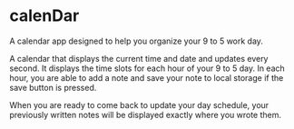 # calenDar
A calendar app designed to help you organize your 9 to 5 work day.

A calendar that displays the current time and date and updates every second. It displays the time slots for each hour of your 
9 to 5 day. In each hour, you are able to add a note and save your note to local storage if the save button is pressed.

When you are ready to come back to update your day schedule, your previously written notes will be displayed exactly where
you wrote them.
